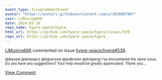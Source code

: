 ```yaml
---
event_type: IssueCommentEvent
avatar: "https://avatars.githubusercontent.com/u/103888790?"
user: LiMuxing666
date: 2024-03-18
repo_name: hypre-space/hypre
html_url: https://github.com/hypre-space/hypre/issues/539
repo_url: https://github.com/hypre-space/hypre
---
```


<a href='https://github.com/LiMuxing666' target='_blank'>LiMuxing666</a> commented on issue <a href='https://github.com/hypre-space/hypre/issues/539' target='_blank'>hypre-space/hypre#539</a>.

<small>@ibaned @lahwaacz @bgranzow @jedbrown @liruipeng I've encountered the same issue. Do you have any suggestions? Your help would be greatly appreciated. Thank you....</small>

<a href='https://github.com/hypre-space/hypre/issues/539' target='_blank'>View Comment</a>